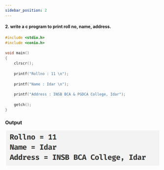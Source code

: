 ```yaml
---
sidebar_position: 2
---
```


#### 2. write a c program to print roll no, name, address.

```c
#include <stdio.h>
#include <conio.h>

void main()
{
    clrscr();

    printf("Rollno : 11 \n");

    printf("Name : Idar \n");

    printf("Address : INSB BCA & PGDCA College, Idar");

    getch();
}
```

### Output

![d](outputs\Practical-02.c.jpg)
